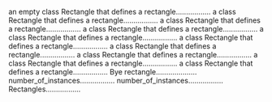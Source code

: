 an empty class Rectangle that defines a rectangle.................
a class Rectangle that defines a rectangle.................
a class Rectangle that defines a rectangle.................
a class Rectangle that defines a rectangle.................
a class Rectangle that defines a rectangle.................
a class Rectangle that defines a rectangle.................
a class Rectangle that defines a rectangle.................
a class Rectangle that defines a rectangle.................
a class Rectangle that defines a rectangle.................
a class Rectangle that defines a rectangle.................
Bye rectangle....................
number_of_instances.................
number_of_instances.................
Rectangles.................

